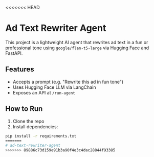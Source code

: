 <<<<<<< HEAD
# Ad Text Rewriter Agent

This project is a lightweight AI agent that rewrites ad text in a fun or professional tone using `google/flan-t5-large` via Hugging Face and FastAPI.

##  Features
- Accepts a prompt (e.g. "Rewrite this ad in fun tone")
- Uses Hugging Face LLM via LangChain
- Exposes an API at `/run-agent`

##  How to Run

1. Clone the repo
2. Install dependencies:

```bash
pip install -r requirements.txt
=======
# ad-text-rewriter-agent
>>>>>>> 89886c73d159e91b3a90f4e3c4dac28844f93385

